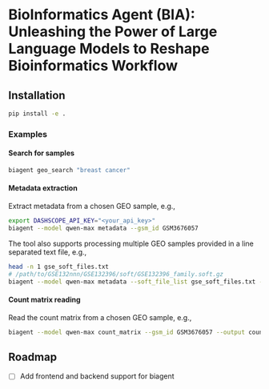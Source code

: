 # BioInformatics Agent (BIA): Unleashing the Power of Large Language Models to Reshape Bioinformatics Workflow

## Installation
```sh
pip install -e .
```

### Examples

#### Search for samples
```sh
biagent geo_search "breast cancer"
```
#### Metadata extraction
Extract metadata from a chosen GEO sample, e.g.,
```sh
export DASHSCOPE_API_KEY="<your_api_key>"
biagent --model qwen-max metadata --gsm_id GSM3676057
```
The tool also supports processing multiple GEO samples provided in a line separated text file, e.g.,
```sh
head -n 1 gse_soft_files.txt
# /path/to/GSE132nnn/GSE132396/soft/GSE132396_family.soft.gz
biagent --model qwen-max metadata --soft_file_list gse_soft_files.txt --parallel 2 --output metadata.csv --cache_dir $PWD/cache
```
#### Count matrix reading
Read the count matrix from a chosen GEO sample, e.g.,
```sh
biagent --model qwen-max count_matrix --gsm_id GSM3676057 --output count_matrix.h5ad
```

## Roadmap
 - [ ] Add frontend and backend support for biagent